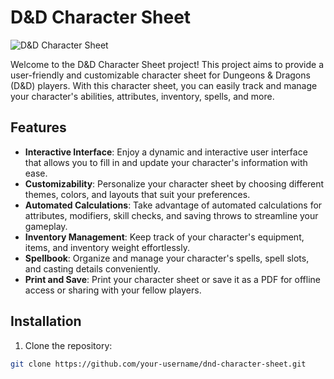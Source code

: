 # D&D Character Sheet

![D&D Character Sheet](character_sheet.png)

Welcome to the D&D Character Sheet project! This project aims to provide a user-friendly and customizable character sheet for Dungeons & Dragons (D&D) players. With this character sheet, you can easily track and manage your character's abilities, attributes, inventory, spells, and more.

## Features

- **Interactive Interface**: Enjoy a dynamic and interactive user interface that allows you to fill in and update your character's information with ease.
- **Customizability**: Personalize your character sheet by choosing different themes, colors, and layouts that suit your preferences.
- **Automated Calculations**: Take advantage of automated calculations for attributes, modifiers, skill checks, and saving throws to streamline your gameplay.
- **Inventory Management**: Keep track of your character's equipment, items, and inventory weight effortlessly.
- **Spellbook**: Organize and manage your character's spells, spell slots, and casting details conveniently.
- **Print and Save**: Print your character sheet or save it as a PDF for offline access or sharing with your fellow players.

## Installation

1. Clone the repository:

```bash
git clone https://github.com/your-username/dnd-character-sheet.git
